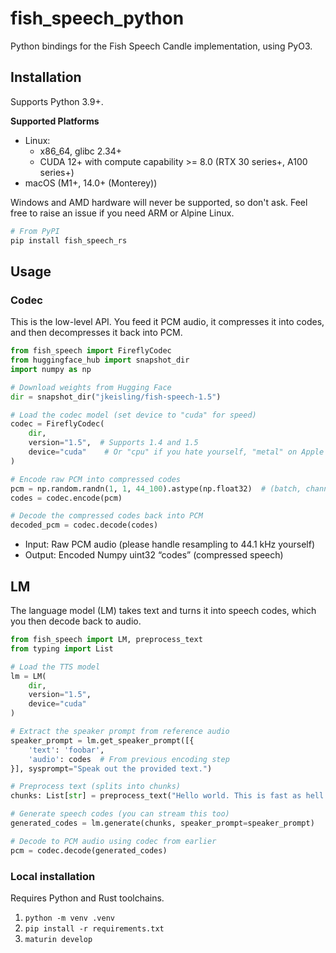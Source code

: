 # fish_speech_python

Python bindings for the Fish Speech Candle implementation, using PyO3.

## Installation
Supports Python 3.9+.

**Supported Platforms**
- Linux:
  - x86_64, glibc 2.34+
  - CUDA 12+ with compute capability >= 8.0 (RTX 30 series+, A100 series+)
- macOS (M1+, 14.0+ (Monterey))

Windows and AMD hardware will never be supported, so don't ask.
Feel free to raise an issue if you need ARM or Alpine Linux.

```bash
# From PyPI
pip install fish_speech_rs
```

## Usage

### Codec

This is the low-level API. You feed it PCM audio, it compresses it into codes, and then decompresses it back into PCM.

```python
from fish_speech import FireflyCodec
from huggingface_hub import snapshot_dir
import numpy as np

# Download weights from Hugging Face
dir = snapshot_dir("jkeisling/fish-speech-1.5")

# Load the codec model (set device to "cuda" for speed)
codec = FireflyCodec(
    dir,
    version="1.5",  # Supports 1.4 and 1.5
    device="cuda"    # Or "cpu" if you hate yourself, "metal" on Apple Silicon
)

# Encode raw PCM into compressed codes
pcm = np.random.randn(1, 1, 44_100).astype(np.float32)  # (batch, channels, samples)
codes = codec.encode(pcm)

# Decode the compressed codes back into PCM
decoded_pcm = codec.decode(codes)
```

- Input: Raw PCM audio (please handle resampling to 44.1 kHz yourself)
- Output: Encoded Numpy uint32 “codes” (compressed speech)

## LM

The language model (LM) takes text and turns it into speech codes, which you then decode back to audio.

```python
from fish_speech import LM, preprocess_text
from typing import List

# Load the TTS model
lm = LM(
    dir,
    version="1.5",
    device="cuda"
)

# Extract the speaker prompt from reference audio
speaker_prompt = lm.get_speaker_prompt([{
    'text': 'foobar',
    'audio': codes  # From previous encoding step
}], sysprompt="Speak out the provided text.")

# Preprocess text (splits into chunks)
chunks: List[str] = preprocess_text("Hello world. This is fast as hell.")

# Generate speech codes (you can stream this too)
generated_codes = lm.generate(chunks, speaker_prompt=speaker_prompt)

# Decode to PCM audio using codec from earlier
pcm = codec.decode(generated_codes)
```


### Local installation

Requires Python and Rust toolchains.

1. `python -m venv .venv`
2. `pip install -r requirements.txt`
3. `maturin develop`
